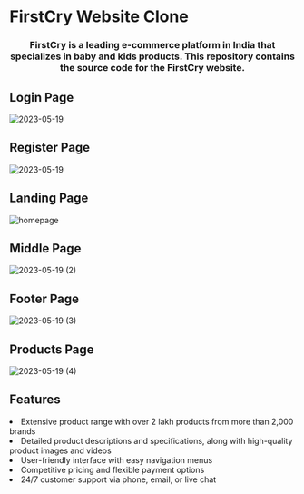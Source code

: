 # FirstCry Website Clone
<h3 style="text-align: center;" >FirstCry is a leading e-commerce platform in India that specializes in baby and kids products. This repository contains the source code for the FirstCry website.</h3>

<h2>Login Page</h2>



![2023-05-19](https://github.com/omkar231098/vestal-branch-2641/assets/109202596/e4c5ccc4-b711-4966-8168-b6113b871a9c)

<h2>Register Page</h2>




![2023-05-19](https://github.com/omkar231098/vestal-branch-2641/assets/109202596/0f40f7dc-19ae-4694-9d3f-bc20ccfad3cc)



<h2>Landing Page</h2>

![homepage](https://user-images.githubusercontent.com/109202596/235319224-05b1fc36-41db-4531-8b50-582c52a952e1.png)

<h2>Middle Page</h2>


![2023-05-19 (2)](https://github.com/omkar231098/vestal-branch-2641/assets/109202596/be6523d8-83f4-4e9e-a6be-68ca6582f24f)



<h2>Footer Page</h2>



![2023-05-19 (3)](https://github.com/omkar231098/vestal-branch-2641/assets/109202596/4e074a11-baf7-48c9-84da-346bb2e3e263)


<h2>Products Page</h2>





![2023-05-19 (4)](https://github.com/omkar231098/vestal-branch-2641/assets/109202596/530a943b-dae3-404d-a93b-a3c83ee62d7d)





<h2>Features</h2>
<li>Extensive product range with over 2 lakh products from more than 2,000 brands</li>
<li>Detailed product descriptions and specifications, along with high-quality product images and videos</li>
<li>User-friendly interface with easy navigation menus</li>
<li>Competitive pricing and flexible payment options</li>
<li>24/7 customer support via phone, email, or live chat</li>




